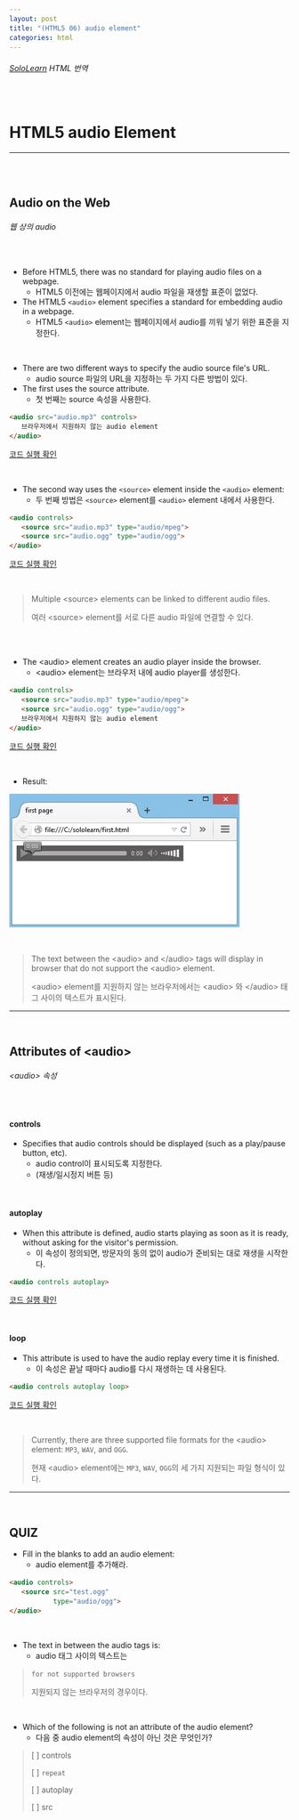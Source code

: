 ```yaml
---
layout: post
title: "(HTML5 06) audio element"
categories: html
---
```


###### [SoloLearn](https://www.sololearn.com/) HTML 번역

<br>

# HTML5 audio Element

------

<br>

<br>

## Audio on the Web

###### 웹 상의 audio

<br>

- Before HTML5, there was no standard for playing audio files on a webpage.
  - HTML5 이전에는 웹페이지에서 audio 파일을 재생할 표준이 없었다.
- The HTML5 `<audio>` element specifies a standard for embedding audio in a webpage.
  - HTML5 `<audio>` element는 웹페이지에서 audio를 끼워 넣기 위한 표준을 지정한다.

<br>

- There are two different ways to specify the audio source file's URL.
  - audio source 파일의 URL을 지정하는 두 가지 다른 방법이 있다.
- The first uses the source attribute.
  - 첫 번째는 source 속성을 사용한다.

```html
<audio src="audio.mp3" controls>
   브라우저에서 지원하지 않는 audio element
</audio>
```

[코드 실행 확인](https://code.sololearn.com/40/#html)

<br>

- The second way uses the `<source>` element inside the `<audio>` element:
  - 두 번째 방법은 `<source>` element를 `<audio>` element 내에서 사용한다.

```html
<audio controls>
   <source src="audio.mp3" type="audio/mpeg">
   <source src="audio.ogg" type="audio/ogg">
</audio>
```

[코드 실행 확인](https://code.sololearn.com/41/#html)

<br>

> Multiple \<source> elements can be linked to different audio files.
>
> 여러 \<source> element를 서로 다른 audio 파일에 연결할 수 있다.

<br>

<br>

- The \<audio> element creates an audio player inside the browser.
  - \<audio> element는 브라우저 내에 audio player를 생성한다.

```html
<audio controls>
   <source src="audio.mp3" type="audio/mpeg">
   <source src="audio.ogg" type="audio/ogg">
   브라우저에서 지원하지 않는 audio element
</audio>
```

[코드 실행 확인](https://code.sololearn.com/42/#html)

<br>

- Result:

![img](/assets/img/html-sololearn-html5-06-01.jpeg)

<br>

> The text between the \<audio> and \</audio> tags will display in browser that do not support the \<audio> element.
>
> \<audio> element를 지원하지 않는 브라우저에서는 \<audio> 와 \</audio> 태그 사이의 텍스트가 표시된다.

------

<br>

## Attributes of \<audio>

###### \<audio> 속성

<br>

#### controls

- Specifies that audio controls should be displayed (such as a play/pause button, etc).
  - audio control이 표시되도록 지정한다.
  - (재생/일시정지 버튼 등)

<br>

#### autoplay

- When this attribute is defined, audio starts playing as soon as it is ready, without asking for the visitor's permission.
  - 이 속성이 정의되면, 방문자의 동의 없이 audio가 준비되는 대로 재생을 시작한다.

```html
<audio controls autoplay>
```

[코드 실행 확인](https://code.sololearn.com/43/#html)

<br>

#### loop

- This attribute is used to have the audio replay every time it is finished.
  - 이 속성은 끝날 때마다 audio를 다시 재생하는 데 사용된다.

```html
<audio controls autoplay loop>
```

[코드 실행 확인](https://code.sololearn.com/44/#html)

<br>

> Currently, there are three supported file formats for the \<audio> element: `MP3`, `WAV`, and `OGG`.
>
> 현재 \<audio> element에는 `MP3`, `WAV`, `OGG`의 세 가지 지원되는 파일 형식이 있다.

------

<br>

## QUIZ

- Fill in the blanks to add an audio element:
  - audio element를 추가해라.

```html
<audio controls>
   <source src="test.ogg"
           type="audio/ogg">
</audio>
```

<br>

- The text in between the audio tags is:
  - audio 태그 사이의 텍스트는

> `for not supported browsers`
>
> 지원되지 않는 브라우저의 경우이다.

<br>

- Which of the following is not an attribute of the audio element?
  - 다음 중 audio element의 속성이 아닌 것은 무엇인가?

> [ ] controls
>
> [ ] `repeat`
>
> [ ] autoplay
>
> [ ] src

<br>